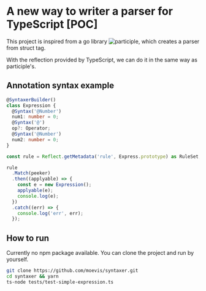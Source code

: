 # A new way to writer a parser for TypeScript [POC]

This project is inspired from a go library ![participle](https://github.com/alecthomas/participle), which creates a parser from struct tag.

With the reflection provided by TypeScript, we can do it in the same way as participle's.

## Annotation syntax example

```typescript
@SyntaxerBuilder()
class Expression {
  @Syntax('@Number')
  num1: number = 0;
  @Syntax('@')
  op?: Operator;
  @Syntax('@Number')
  num2: number = 0;
}

const rule = Reflect.getMetadata('rule', Express.prototype) as RuleSet;

rule
  .Match(peeker)
  .then((applyable) => {
    const e = new Expression();
    applyable(e);
    console.log(e);
  })
  .catch((err) => {
    console.log('err', err);
  });

```


## How to run

Currently no npm package available. You can clone the project and run by yourself.

```bash
git clone https://github.com/moevis/syntaxer.git
cd syntaxer && yarn
ts-node tests/test-simple-expression.ts
```